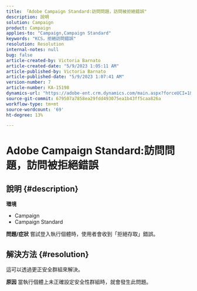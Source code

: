 ```yaml
---
title: 「Adobe Campaign Standard:訪問問題，訪問被拒絕錯誤"
description: 說明
solution: Campaign
product: Campaign
applies-to: "Campaign,Campaign Standard"
keywords: "KCS，拒絕訪問錯誤"
resolution: Resolution
internal-notes: null
bug: false
article-created-by: Victoria Barnato
article-created-date: "5/9/2023 1:05:11 AM"
article-published-by: Victoria Barnato
article-published-date: "5/9/2023 1:07:41 AM"
version-number: 7
article-number: KA-15198
dynamics-url: "https://adobe-ent.crm.dynamics.com/main.aspx?forceUCI=1&pagetype=entityrecord&etn=knowledgearticle&id=8ea1ff85-05ee-ed11-8849-6045bd0065b6"
source-git-commit: 679507a7858ea29fdd493075ea1b43ff5caa826a
workflow-type: tm+mt
source-wordcount: '69'
ht-degree: 13%

---
```


# Adobe Campaign Standard:訪問問題，訪問被拒絕錯誤

## 說明 {#description}

<b>環境</b>
- Campaign
- Campaign Standard


<b>問題/症狀</b>
嘗試登入執行個體時，使用者會收到「拒絕存取」錯誤。


## 解決方法 {#resolution}




這可以透過更正安全群組來解決。


<b>原因</b>
當執行個體上未正確設定安全性群組時，就會發生此問題。
